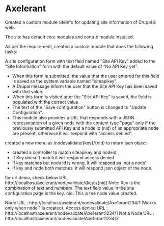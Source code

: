 # Axelerant

Created a custom module siteinfo for updating site information of Drupal 8 web.

The site has default core modules and contrib module installed.

As per the requirement, created a custom module that does the following tasks:

  A site configuration form with text field named "Site API Key" added to the "Site Information" form with the default value of “No API Key yet”.
* When this form is submitted, the value that the user entered for this field is saved as the system variable named "siteapikey".
* A Drupal message inform the user that the Site API Key has been saved with that value.
* When this form is visited after the "Site API Key" is saved, the field is populated with the correct value.
* The text of the "Save configuration" button is changed to "Update Configuration".
* This module also provides a URL that responds with a JSON representation of a given node with the content type "page" only if the previously submitted API Key and a node id (nid) of an appropriate node are present, otherwise it will respond with "access denied".

created a new menu as /nodevalidate/{key}/{nid} to return json object
* created a controller to match siteapikey and nodeid , 
* if Key doesn't match it will respond access denied 
* if key matches but node id is wrong, it will respond as 'not a node'
* if key and node both matches, it will respond json object of the node.

for url demo, check below URL
http://localhost/axelerant/nodevalidate/{key}/{nid}
Note: Key is the combination of text and numbers. The text field value in the site configuration page is the key.
nid: This is the node value created.

Node URL : http://localhost/axelerant/nodevalidate/Axe1erant234/1 (Works only when node 1 is created).
Access denied URL : http://localhost/axelerant/nodevalidate/Axe1erant1234/1
Not a Node URL : http://localhost/axelerant/nodevalidate/Axe1erant1234/2
